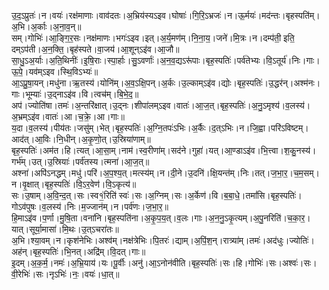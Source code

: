 

  
उ॒द॒ऽप्रुतः॑।न।वयः॑।रक्ष॑माणाः।वाव॑दतः।अ॒भ्रिय॑स्यऽइव।घोषाः॑।गि॒रि॒ऽभ्रजः॑।न।ऊ॒र्मयः॑।मद॑न्तः।बृहस्पति॑म्।अ॒भि।अ॒र्काः।अ॒ना॒व॒न्॥  
सम्।गोभिः॑।आ॒ङ्गि॒र॒सः।नक्ष॑माणः।भगः॑ऽइव।इत्।अ॒र्य॒मण॑म्।नि॒ना॒य॒।जने॑।मि॒त्रः।न।दम्प॑ती॒ इति॒ दम्ऽप॑ती।अ॒न॒क्ति॒।बृह॑स्पते।वा॒जय॑।आ॒शून्ऽइ॑व।आ॒जौ॥  
सा॒धु॒ऽअ॒र्याः।अ॒ति॒थिनीः॑।इ॒षि॒राः।स्पा॒र्हाः।सु॒ऽवर्णाः॑।अ॒न॒व॒द्यऽरू॑पाः।बृह॒स्पतिः॑।पर्व॑तेभ्यः।वि॒ऽतूर्य॑।निः।गाः।ऊ॒पे॒।यव॑म्ऽइव।स्थि॒विऽभ्यः॑॥  
आ॒ऽप्रु॒षा॒यन्।मधु॑ना।ऋ॒तस्य॑।योनि॑म्।अ॒व॒ऽक्षि॒पन्।अ॒र्कः।उ॒ल्काम्ऽइ॑व।द्योः।बृह॒स्पतिः॑।उ॒द्धर॑न्।अश्म॑नः।गाः।भूम्याः॑।उ॒द्नाऽइ॑व।वि।त्वच॑म्।बि॒भे॒द॒॥  
अप॑।ज्योति॑षा।तमः॑।अ॒न्तरि॑क्षात्।उ॒द्नः।शीपा॑लम्ऽइव।वातः॑।आ॒ज॒त्।बृह॒स्पतिः॑।अ॒नु॒ऽमृश्य॑।व॒लस्य॑।अ॒भ्रम्ऽइ॑व।वातः॑।आ।च॒क्रे॒।आ।गाः॥  
य॒दा।व॒लस्य॑।पीय॑तः।जसु॑म्।भेत्।बृह॒स्पतिः॑।अ॒ग्नि॒तपः॑ऽभिः।अ॒र्कैः।द॒त्ऽभिः।न।जि॒ह्वा।परि॑ऽविष्टम्।आद॑त्।आ॒विः।नि॒धीन्।अ॒कृ॒णो॒त्।उ॒स्रिया॑णाम्॥  
बृह॒स्पतिः॑।अम॑त।हि।त्यत्।आ॒सा॒म्।नाम॑।स्व॒रीणा॑म्।सद॑ने।गुहा॑।यत्।आ॒ण्डाऽइ॑व।भि॒त्त्वा।श॒कु॒नस्य॑।गर्भ॑म्।उत्।उ॒स्रियाः॑।पर्व॑तस्य।त्मना॑।आ॒ज॒त्॥  
अश्ना॑।अपि॑ऽनद्धम्।मधु॑।परि॑।अ॒प॒श्य॒त्।मत्स्य॑म्।न।दी॒ने।उ॒दनि॑।क्षि॒यन्त॑म्।निः।तत्।ज॒भा॒र॒।च॒म॒सम्।न।वृ॒क्षात्।बृह॒स्पतिः॑।वि॒ऽर॒वेण॑।वि॒ऽकृत्य॑॥  
सः।उ॒षाम्।अ॒वि॒न्द॒त्।सः।स्व१॒॑रिति॑ स्वः॑।सः।अ॒ग्निम्।सः।अ॒र्केण॑।वि।ब॒बा॒धे॒।तमां॑सि।बृह॒स्पतिः॑।गोऽव॑पुषः।व॒लस्य॑।निः।म॒ज्जान॑म्।न।पर्व॑णः।ज॒भा॒र॒॥  
हि॒माऽइ॑व।प॒र्णा।मु॒षि॒ता।वना॑नि।बृह॒स्पति॑ना।अ॒कृ॒प॒य॒त्।व॒लः।गाः।अ॒न॒नु॒ऽकृ॒त्यम्।अ॒पु॒नरिति॑।च॒का॒र॒।यात्।सूर्या॒मासा॑।मि॒थः।उ॒त्ऽचरा॑तः॥  
अ॒भि।श्या॒वम्।न।कृश॑नेभिः।अश्व॑म्।नक्ष॑त्रेभिः।पि॒तरः॑।द्याम्।अ॒पिं॒श॒न्।रात्र्या॑म्।तमः॑।अद॑धुः।ज्योतिः॑।अह॑न्।बृह॒स्पतिः॑।भि॒नत्।अद्रि॑म्।वि॒दत्।गाः॥  
इ॒दम्।अ॒क॒र्म॒।नमः॑।अ॒भ्रि॒याय॑।यः।पू॒र्वीः।अनु॑।आ॒ऽनोन॑वीति।बृह॒स्पतिः॑।सः।हि।गोभिः॑।सः।अश्वः॑।सः।वी॒रेभिः॑।सः।नृऽभिः॑।नः॒।वयः॑।धा॒त्॥  
